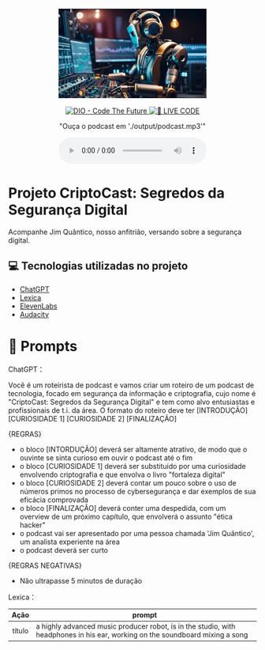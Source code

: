 <p align="center">
<img 
    src="./assets/cover.jpg"
    width="300"
/>
</p>

<p align="center">
<a href="https://dio.me/">
    <img 
        src="https://img.shields.io/badge/DIO-Code_The_Future-28DA77?logo=youtube" 
        alt="DIO - Code The Future">
</a>
<a href="https://dio.me/">
<img 
    src="https://img.shields.io/badge/🔴_LIVE_CODE-FF5E72" 
    alt="🔴 LIVE CODE">
</a>
</p>

<p align="center">
    "Ouça o podcast em './output/podcast.mp3'"
</p>

<div align="center">
    <audio src="./output/podcast.MP3?raw=true" controls title="Ouça o Podcast"></audio>
</div>

# Projeto CriptoCast: Segredos da Segurança Digital
Acompanhe Jim Quântico, nosso anfitrião, versando sobre a segurança digital.


## 💻 Tecnologias utilizadas no projeto

- [ChatGPT](https://chat.openai.com/) 
- [Lexica](https://www.lexica.art)
- [ElevenLabs](https://beta.elevenlabs.io/)
- [Audacity](https://www.audacityteam.org/)


# 🧠 Prompts

ChatGPT：

Você é um roteirista de podcast e vamos criar um roteiro de um podcast de tecnologia, focado em segurança da informação e criptografia, cujo nome é "CriptoCast: Segredos da Segurança Digital" e tem como alvo entusiastas e profissionais de t.i. da área.
O formato do roteiro deve ter
[INTRODUÇÃO]
[CURIOSIDADE 1]
[CURIOSIDADE 2]
[FINALIZAÇÃO]

{REGRAS}
- o bloco [INTORDUÇÃO] deverá ser altamente atrativo, de modo que o ouvinte se sinta curioso em ouvir o podcast até o fim
- o bloco [CURIOSIDADE 1] deverá ser substituído por uma curiosidade envolvendo criptografia e que envolva o livro "fortaleza digital"
- o bloco [CURIOSIDADE 2] deverá contar um pouco sobre o uso de números primos no processo de cybersegurança e dar exemplos de sua eficácia comprovada
- o bloco [FINALIZAÇÃO] deverá conter uma despedida, com um overview de um próximo capítulo, que envolverá o assunto "ética hacker"
- o podcast vai ser apresentado por uma pessoa chamada 'Jim Quântico', um analista experiente na área
- o podcast deverá ser curto

{REGRAS NEGATIVAS}
- Não ultrapasse 5 minutos de duração


Lexica：

|  Ação  | prompt                                                                                 |
| :----: | -------------------------------------------------------------------------------------- |
| título | a highly advanced music producer robot, is in the studio, with headphones in his ear, working on the soundboard mixing a song |



